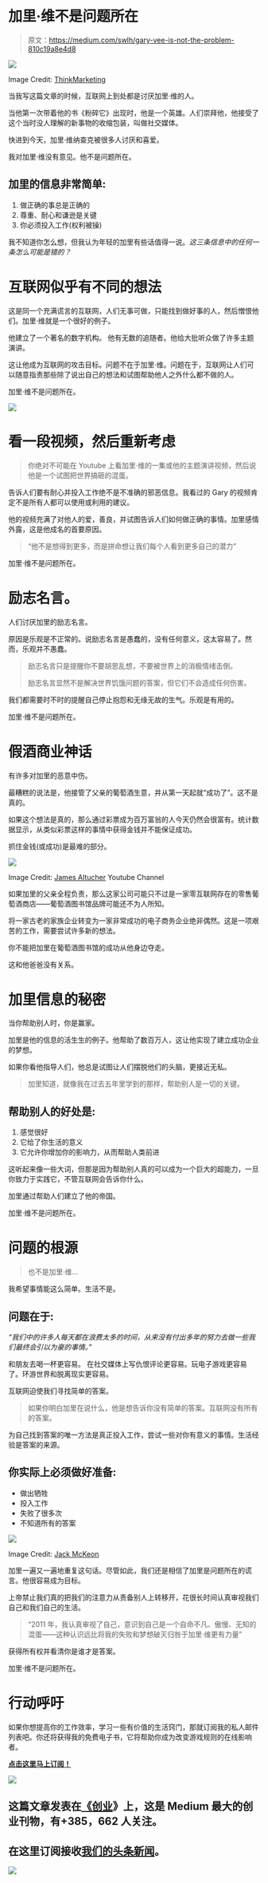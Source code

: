 # 加里·维不是问题所在

> 原文：<https://medium.com/swlh/gary-vee-is-not-the-problem-810c19a8e4d8>

![](img/38678f0a0d56273517d58bb9bc30dd9c.png)

Image Credit: [ThinkMarketing](https://thinkmarketingmagazine.com/entrepreneurship-lessons-advice-and-inspiration-from-gary-vaynerchuk/)

当我写这篇文章的时候，互联网上到处都是讨厌加里·维的人。

当他第一次带着他的书《粉碎它》出现时，他是一个英雄。人们崇拜他，他接受了这个当时没人理解的新事物的收缩包装，叫做社交媒体。

快进到今天，加里·维纳查克被很多人讨厌和喜爱。

我对加里·维没有意见。他不是问题所在。

## 加里的信息非常简单:

1.  做正确的事总是正确的
2.  尊重、耐心和谦逊是关键
3.  你必须投入工作(权利被操)

我不知道你怎么想，但我认为年轻的加里有些话值得一说。*这三条信息中的任何一条怎么可能是错的？*

# 互联网似乎有不同的想法

这是同一个充满谎言的互联网，人们无事可做，只能找到做好事的人，然后憎恨他们。加里·维就是一个很好的例子。

他建立了一个著名的数字机构。
他有无数的追随者。他给大批听众做了许多主题演讲。

这让他成为互联网的攻击目标。问题不在于加里·维。问题在于，互联网让人们可以随意指责那些除了说出自己的想法和试图帮助他人之外什么都不做的人。

加里·维不是问题所在。

![](img/d3591e377f5f94658d8f5f90a8f2912b.png)

# 看一段视频，然后重新考虑

> 你绝对不可能在 Youtube 上看加里·维的一集或他的主题演讲视频，然后说他是一个试图把世界搞砸的混蛋。

告诉人们要有耐心并投入工作绝不是不准确的邪恶信息。我看过的 Gary 的视频肯定不是所有人都可以使用或利用的建议。

他的视频充满了对他人的爱，善良，并试图告诉人们如何做正确的事情。加里感情外露，这是他成名的首要原因。

> “他不是想得到更多，而是拼命想让我们每个人看到更多自己的潜力”

加里·维不是问题所在。

# 励志名言。

人们讨厌加里的励志名言。

原因是乐观是不正常的。说励志名言是愚蠢的，没有任何意义，这太容易了。然而，乐观并不愚蠢。

> 励志名言只是提醒你不要胡思乱想，不要被世界上的消极情绪击倒。
> 
> 励志名言显然不是解决世界饥饿问题的答案，但它们不会造成任何伤害。

我们都需要时不时的提醒自己停止抱怨和无缘无故的生气。乐观是有用的。

加里·维不是问题所在。

# 假酒商业神话

有许多对加里的恶意中伤。

最糟糕的说法是，他接管了父亲的葡萄酒生意，并从第一天起就“成功了”。这不是真的。

如果这个想法是真的，那么通过彩票成为百万富翁的人今天仍然会很富有。统计数据显示，从类似彩票这样的事情中获得金钱并不能保证成功。

抓住金钱(或成功)是最难的部分。

![](img/5d7f72ded55567ee751dde060a94b1e8.png)

Image Credit: [James Altucher](https://www.youtube.com/channel/UCRQlx2klE_aNrPhz2OyKRdg) Youtube Channel

如果加里的父亲全程负责，那么这家公司可能只不过是一家零互联网存在的零售葡萄酒商店——葡萄酒图书馆品牌可能还不为人所知。

将一家古老的家族企业转变为一家非常成功的电子商务企业绝非偶然。这是一项艰苦的工作，需要尝试许多新的想法。

你不能把加里在葡萄酒图书馆的成功从他身边夺走。

这和他爸爸没有关系。

# 加里信息的秘密

当你帮助别人时，你是赢家。

加里是他的信息的活生生的例子。他帮助了数百万人，这让他实现了建立成功企业的梦想。

如果你看他指导人们，他总是试图让人们摆脱他们的头脑，更接近无私。

> 加里知道，就像我在过去五年里学到的那样，帮助别人是一切的关键。

## 帮助别人的好处是:

1.  感觉很好
2.  它给了你生活的意义
3.  它允许你增加你的影响力，从而帮助人类前进

这听起来像一些大词，但那是因为帮助别人真的可以成为一个巨大的超能力，一旦你致力于实践它，不管互联网会告诉你什么。

加里通过帮助人们建立了他的帝国。

加里·维不是问题所在。

# 问题的根源

> 也不是加里·维…

我希望事情能这么简单。生活不是。

## 问题在于:

*“我们中的许多人每天都在浪费太多的时间，从来没有付出多年的努力去做一些我们最终会引以为豪的事情。”*

和朋友去喝一杯更容易。
在社交媒体上写仇恨评论更容易。玩电子游戏更容易了。环游世界和脱离现实更容易。

互联网迫使我们寻找简单的答案。

> 如果你明白加里在说什么，他是想告诉你没有简单的答案。互联网没有所有的答案。

为自己找到答案的唯一方法是真正投入工作，尝试一些对你有意义的事情。生活经验是答案的来源。

## 你实际上必须做好准备:

*   做出牺牲
*   投入工作
*   失败了很多次
*   不知道所有的答案

![](img/df4c5051375ef704ec23b4860dee2168.png)

Image Credit: [Jack McKeon](https://jackmckeonartist.bigcartel.com/products)

加里一遍又一遍地重复这句话。尽管如此，我们还是相信了加里是问题所在的谎言。他很容易成为目标。

上帝禁止我们真的把我们的注意力从责备别人上转移开，花很长时间认真审视我们自己和我们自己的生活。

> “2011 年，我认真审视了自己，意识到自己是一个自命不凡、傲慢、无知的混蛋——这种认识远比将我的失败和梦想破灭归咎于加里·维更有力量”

获得所有权并看清你是谁才是答案。

加里·维不是问题所在。

# 行动呼吁

如果你想提高你的工作效率，学习一些有价值的生活窍门，那就订阅我的私人邮件列表吧。你还将获得我的免费电子书，它将帮助你成为改变游戏规则的在线影响者。

[**点击这里马上订阅！**](http://timdenning.net/free-ebook)

[![](img/308a8d84fb9b2fab43d66c117fcc4bb4.png)](https://medium.com/swlh)

## 这篇文章发表在[《创业](https://medium.com/swlh)》上，这是 Medium 最大的创业刊物，有+385，662 人关注。

## 在这里订阅接收[我们的头条新闻](http://growthsupply.com/the-startup-newsletter/)。

[![](img/b0164736ea17a63403e660de5dedf91a.png)](https://medium.com/swlh)